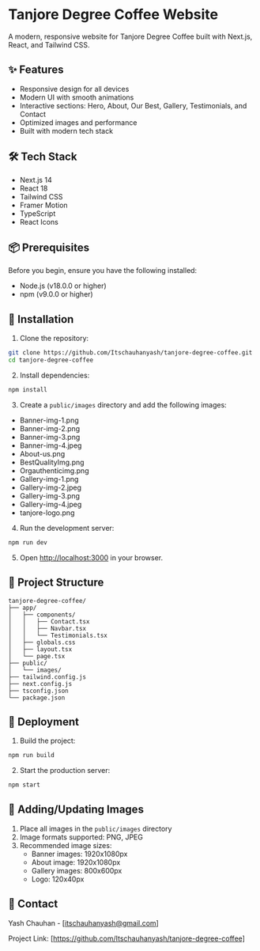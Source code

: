 # Tanjore Degree Coffee Website

A modern, responsive website for Tanjore Degree Coffee built with Next.js, React, and Tailwind CSS.

## ✨ Features

- Responsive design for all devices
- Modern UI with smooth animations
- Interactive sections: Hero, About, Our Best, Gallery, Testimonials, and Contact
- Optimized images and performance
- Built with modern tech stack

## 🛠️ Tech Stack

- Next.js 14
- React 18
- Tailwind CSS
- Framer Motion
- TypeScript
- React Icons

## 📦 Prerequisites

Before you begin, ensure you have the following installed:
- Node.js (v18.0.0 or higher)
- npm (v9.0.0 or higher)

## 🔧 Installation

1. Clone the repository:
```bash
git clone https://github.com/Itschauhanyash/tanjore-degree-coffee.git
cd tanjore-degree-coffee
```

2. Install dependencies:
```bash
npm install
```

3. Create a `public/images` directory and add the following images:
- Banner-img-1.png
- Banner-img-2.png
- Banner-img-3.png
- Banner-img-4.jpeg
- About-us.png
- BestQualityImg.png
- Orgauthenticimg.png
- Gallery-img-1.png
- Gallery-img-2.jpeg
- Gallery-img-3.png
- Gallery-img-4.jpeg
- tanjore-logo.png

4. Run the development server:
```bash
npm run dev
```

5. Open [http://localhost:3000](http://localhost:3000) in your browser.

## 📝 Project Structure

```
tanjore-degree-coffee/
├── app/
│   ├── components/
│   │   ├── Contact.tsx
│   │   ├── Navbar.tsx
│   │   └── Testimonials.tsx
│   ├── globals.css
│   ├── layout.tsx
│   └── page.tsx
├── public/
│   └── images/
├── tailwind.config.js
├── next.config.js
├── tsconfig.json
└── package.json
```

## 🚀 Deployment

1. Build the project:
```bash
npm run build
```

2. Start the production server:
```bash
npm start
```

## 📸 Adding/Updating Images

1. Place all images in the `public/images` directory
2. Image formats supported: PNG, JPEG
3. Recommended image sizes:
   - Banner images: 1920x1080px
   - About image: 1920x1080px
   - Gallery images: 800x600px
   - Logo: 120x40px

## 👥 Contact

Yash Chauhan - [itschauhanyash@gmail.com]

Project Link: [https://github.com/Itschauhanyash/tanjore-degree-coffee] 
